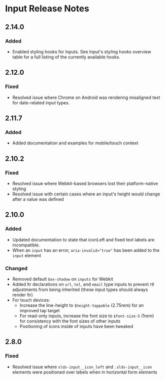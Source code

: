 <!-- Release notes authoring guidelines: http://keepachangelog.com/ -->

# Input Release Notes

<!-- ## [Unreleased] -->

## 2.14.0

### Added

- Enabled styling hooks for Inputs. See Input's styling hooks overview table for a full listing of the currently available hooks.

## 2.12.0

### Fixed

- Resolved issue where Chrome on Android was rendering misaligned text for date-related input types.

## 2.11.7

### Added

- Added documentation and examples for mobile/touch context

## 2.10.2

### Fixed

- Resolved issue where Webkit-based browsers lost their platform-native styling
- Resolved issue with certain cases where an input's height would change after a value was defined

## 2.10.0

### Added

- Updated documentation to state that iconLeft and fixed text labels are incompatible.
- When an `input` has an error, `aria-invalid="true"` has been added to the `input` element

### Changed

- Removed default `box-shadow` on `inputs` for Webkit
- Added ltr declarations on `url`, `tel`, and `email` type inputs to prevent rtl adjustments from being inherited (these input types should always render ltr)
- For touch devices:
  - Increase the line-height to `$height-tappable` (2.75rem) for an improved tap target
  - For read-only inputs, increase the font size to `$font-size-5` (1rem) for consistency with the font sizes of other inputs
  - Positioning of icons inside of inputs have been tweaked

## 2.8.0

### Fixed

- Resolved issue where `slds-input__icon_left` and `.slds-input__icon` elements were positioned over labels when in horizontal form elements

